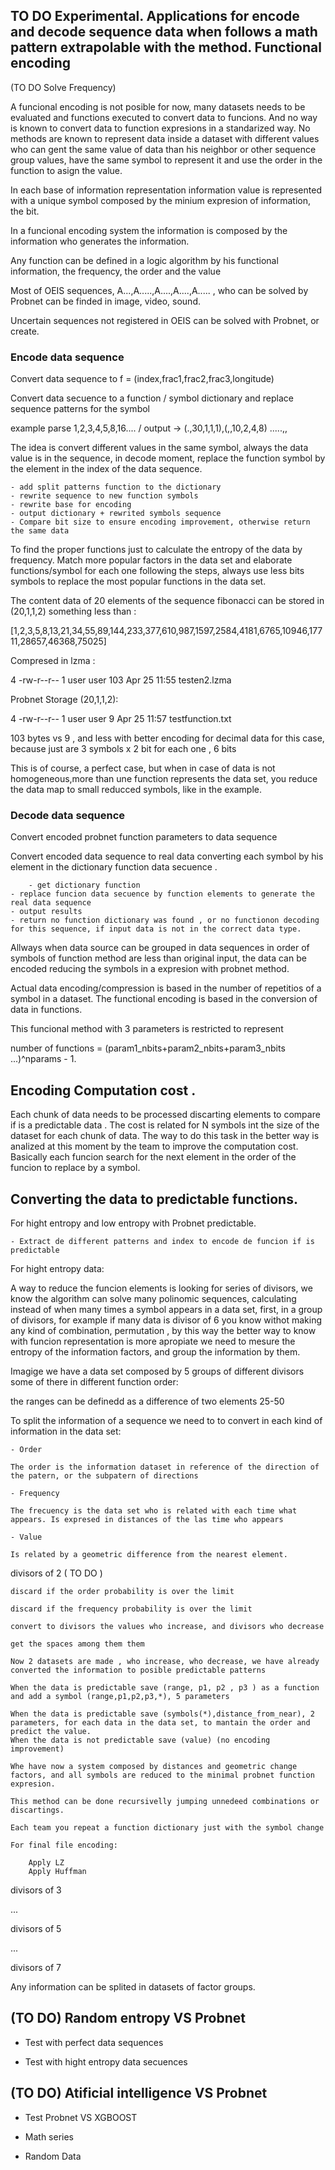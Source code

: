## TO DO Experimental. Applications for encode and decode sequence data when follows a math pattern extrapolable with the method. Functional encoding 

(TO DO Solve Frequency)

A funcional encoding is not posible for now, many datasets needs to be evaluated and functions executed to convert data to funcions. And no way is known to convert data to function expresions in a standarized way. No methods are known to represent data inside a dataset with different values who can gent the same value of data than his neighbor or other sequence group values, have the same symbol to represent it and use the order in the function to asign the value.

In each base of information representation information value is represented with a unique symbol composed by the minium expresion of information, the bit.

In a funcional encoding system the information is composed by the information who generates the information.

Any function can be defined in a logic algorithm by his functional information, the frequency, the order and the value

Most of OEIS sequences, A...,A.....,A....,A....,A..... , who can be solved by Probnet can be finded in image, video, sound.

Uncertain sequences not registered in OEIS can be solved with Probnet, or create.



### Encode data sequence

Convert data sequence to f = (index,frac1,frac2,frac3,longitude)

Convert data secuence to a function / symbol dictionary and replace sequence patterns for the symbol

example parse 1,2,3,4,5,8,16.... / output -> (.,30,1,1,1),(,,10,2,4,8) .....,,

The idea is convert different values in the same symbol, always the data value is in the sequence, in decode moment, replace the function symbol by the element in the index of the data sequence.

	- add split patterns function to the dictionary
	- rewrite sequence to new function symbols
	- rewrite base for encoding
	- output dictionary + rewrited symbols sequence
	- Compare bit size to ensure encoding improvement, otherwise return the same data

To find the proper functions just to calculate the entropy of the data by frequency. Match more popular factors in the data set and elaborate functions/symbol for each one following the steps, always use less bits symbols to replace the most popular functions in the data set.

The content data of 20 elements of the sequence fibonacci can be stored in (20,1,1,2) something less than :

[1,2,3,5,8,13,21,34,55,89,144,233,377,610,987,1597,2584,4181,6765,10946,17711,28657,46368,75025]


Compresed in lzma :

4 -rw-r--r-- 1 user user 103 Apr 25 11:55 testen2.lzma

Probnet Storage (20,1,1,2):

4 -rw-r--r-- 1 user user 9 Apr 25 11:57 testfunction.txt

103 bytes vs 9 , and less with better encoding for decimal data for this case, because just are 3 symbols x 2 bit for each one , 6 bits 

This is of course, a perfect case, but when in case of data is not homogeneous,more than une function represents the data set, you reduce the data map to small reducced symbols, like in the example.


### Decode data sequence

Convert encoded probnet function parameters to data sequence

Convert encoded data sequence to real data converting each symbol by his element in the dictionary function data secuence .

        - get dictionary function
	- replace funcion data secuence by function elements to generate the real data sequence
	- output results
	- return no function dictionary was found , or no functionon decoding for this sequence, if input data is not in the correct data type.


Allways when data source can be grouped in data sequences in order of symbols of function method are less than original input, the data can be encoded reducing the symbols in a expresion with probnet method.

Actual data encoding/compression is based in the number of repetitios of a symbol in a dataset. The functional encoding is based in the conversion of data in functions.

This funcional method with 3 parameters is restricted to represent 

number of functions = (param1_nbits+param2_nbits+param3_nbits ...)^nparams - 1.

## Encoding Computation cost .

Each chunk of data needs to be processed discarting elements to compare if is a predictable data . The cost is related for N symbols int the size of the dataset for each chunk of data. The way to do this task in the better way is analized at this moment by the team to improve the computation cost. Basically each funcion search for the next element in the order of the funcion to replace by a symbol.

## Converting the data to predictable functions.

For hight entropy and low entropy with Probnet predictable.

	- Extract de different patterns and index to encode de funcion if is predictable

For hight entropy data:

A way to reduce the funcion elements is looking for series of divisors, we know the algorithm can solve many polinomic sequences, calculating instead of when many times a symbol appears in a data set, first, in a group of divisors, for example if many data is divisor of 6 you know withot making any kind of combination, permutation , by this way the better way to know with funcion representation is more apropiate we need to mesure the entropy of the information factors, and group the information by them.

Imagige we have a data set composed by 5 groups of different divisors some of there in different function order:

the ranges can be definedd as a difference of two elements 25-50

To split the information of a sequence we need to to convert in each kind of information in the data set:

	- Order
	
	The order is the information dataset in reference of the direction of the patern, or the subpatern of directions
	
	- Frequency
	
	The frecuency is the data set who is related with each time what appears. Is expresed in distances of the las time who appears
	
	- Value
	
	Is related by a geometric difference from the nearest element.
	

divisors of 2 ( TO DO )

	
	discard if the order probability is over the limit
	
	discard if the frequency probability is over the limit
	
	convert to divisors the values who increase, and divisors who decrease
	
	get the spaces among them them

	Now 2 datasets are made , who increase, who decrease, we have already converted the information to posible predictable patterns
	
	When the data is predictable save (range, p1, p2 , p3 ) as a function and add a symbol (range,p1,p2,p3,*), 5 parameters
	
	When the data is predictable save (symbols(*),distance_from_near), 2 parameters, for each data in the data set, to mantain the order and predict the value.
	When the data is not predictable save (value) (no encoding improvement)
	
	Whe have now a system composed by distances and geometric change factors, and all symbols are reduced to the minimal probnet function expresion.
	
	This method can be done recursivelly jumping unnedeed combinations or discartings.
	
	Each team you repeat a function dictionary just with the symbol change
	
	For final file encoding:
		
		Apply LZ
		Apply Huffman
	

divisors of 3

...

divisors of 5

...

divisors of 7


Any information can be splited in datasets of factor groups.


## (TO DO) Random entropy VS Probnet

- Test with perfect data sequences

- Test with hight entropy data secuences


## (TO DO) Atificial intelligence VS Probnet


- Test Probnet VS XGBOOST


- Math series


- Random Data
